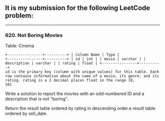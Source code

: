 ## It is my submission for the following LeetCode problem:

---

### 620. Not Boring Movies

Table: Cinema

<code>+----------------+----------+
| Column Name    | Type     |
+----------------+----------+
| id             | int      |
| movie          | varchar  |
| description    | varchar  |
| rating         | float    |
+----------------+----------+
id is the primary key (column with unique values) for this table.
Each row contains information about the name of a movie, its genre, and its rating.
rating is a 2 decimal places float in the range [0, 10]</code>

Write a solution to report the movies with an odd-numbered ID and a description that is not "boring".

Return the result table ordered by rating in descending order.e result table ordered by sell_date.
